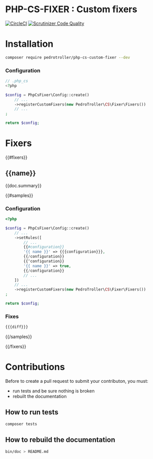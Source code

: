 # PHP-CS-FIXER : Custom fixers

[![CircleCI](https://circleci.com/gh/PedroTroller/PhpCSFixer-Custom-Fixers.svg?style=svg)](https://circleci.com/gh/PedroTroller/PhpCSFixer-Custom-Fixers)
[![Scrutinizer Code Quality](https://scrutinizer-ci.com/g/PedroTroller/PhpCSFixer-Custom-Fixers/badges/quality-score.png?b=master)](https://scrutinizer-ci.com/g/PedroTroller/PhpCSFixer-Custom-Fixers/?branch=master)

# Installation

```bash
composer require pedrotroller/php-cs-custom-fixer --dev
```

### Configuration

```php
// .php_cs
<?php

$config = PhpCsFixer\Config::create()
    // ...
    ->registerCustomFixers(new PedroTroller\CS\Fixer\Fixers())
    // ...
;

return $config;
```

# Fixers

{{#fixers}}

## {{name}}

{{doc.summary}}

{{#samples}}
### Configuration

```php
<?php

$config = PhpCsFixer\Config::create()
    // ...
    ->setRules([
        // ...
        {{#configuration}}
        '{{ name }}' => {{{configuration}}},
        {{/configuration}}
        {{^configuration}}
        '{{ name }}' => true,
        {{/configuration}}
        // ...
    ])
    // ...
    ->registerCustomFixers(new PedroTroller\CS\Fixer\Fixers())
;

return $config;
```

### Fixes

```diff
{{{diff}}}
```
{{/samples}}

{{/fixers}}

# Contributions

Before to create a pull request to submit your contributon, you must:
 - run tests and be sure nothing is broken
 - rebuilt the documentation

## How to run tests

```bash
composer tests
```

## How to rebuild the documentation

```bash
bin/doc > README.md
```
